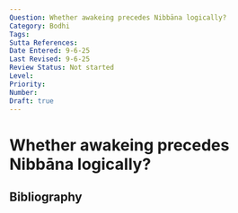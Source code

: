 ```yaml
---
Question: Whether awakeing precedes Nibbāna logically?
Category: Bodhi
Tags: 
Sutta References: 
Date Entered: 9-6-25
Last Revised: 9-6-25
Review Status: Not started
Level: 
Priority: 
Number: 
Draft: true
---
```


# Whether awakeing precedes Nibbāna logically?

## Bibliography

<!-- 

Notes:



-->